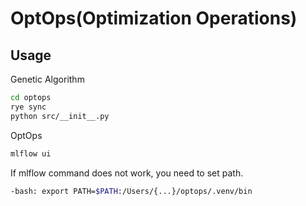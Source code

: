 # OptOps(Optimization Operations)
## Usage
Genetic Algorithm
```bash
cd optops
rye sync
python src/__init__.py
```

OptOps
```bash
mlflow ui
```

If mlflow command does not work, you need to set path.
```bash
-bash: export PATH=$PATH:/Users/{...}/optops/.venv/bin 
```

